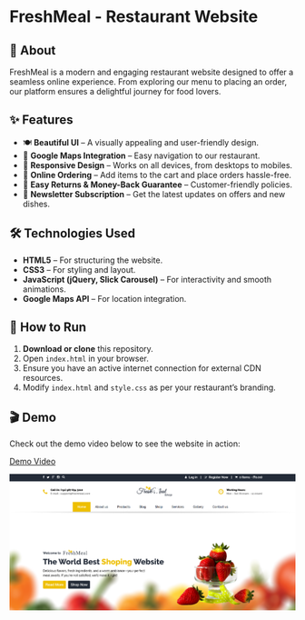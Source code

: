 # FreshMeal - Restaurant Website  

## 📌 About  
FreshMeal is a modern and engaging restaurant website designed to offer a seamless online experience. From exploring our menu to placing an order, our platform ensures a delightful journey for food lovers.  

## ✨ Features  
- 🍽️ **Beautiful UI** – A visually appealing and user-friendly design.  
- 📍 **Google Maps Integration** – Easy navigation to our restaurant.  
- 🚀 **Responsive Design** – Works on all devices, from desktops to mobiles.  
- 🛒 **Online Ordering** – Add items to the cart and place orders hassle-free.  
- 🔄 **Easy Returns & Money-Back Guarantee** – Customer-friendly policies.  
- 📢 **Newsletter Subscription** – Get the latest updates on offers and new dishes.  

## 🛠️ Technologies Used  
- **HTML5** – For structuring the website.  
- **CSS3** – For styling and layout.  
- **JavaScript (jQuery, Slick Carousel)** – For interactivity and smooth animations.  
- **Google Maps API** – For location integration.  

## 🚀 How to Run  
1. **Download or clone** this repository.  
2. Open `index.html` in your browser.  
3. Ensure you have an active internet connection for external CDN resources.  
4. Modify `index.html` and `style.css` as per your restaurant’s branding. 

## 🎬 Demo  
Check out the demo video below to see the website in action:  

[Demo Video](./restaurant_wesite.mp4)  


![Home Page](./website.png) 